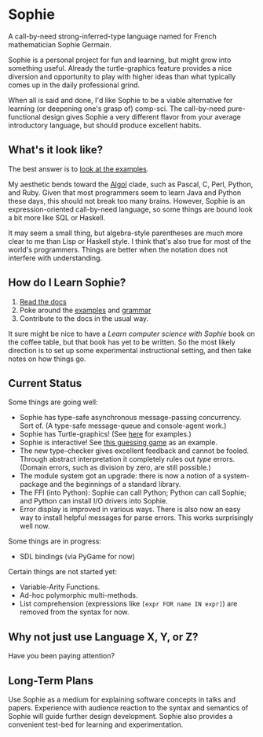 # Sophie

A call-by-need strong-inferred-type language named for French mathematician Sophie Germain.

Sophie is a personal project for fun and learning, but might grow into something useful.
Already the turtle-graphics feature provides a nice diversion and opportunity to play with
higher ideas than what typically comes up in the daily professional grind.

When all is said and done, I'd like Sophie to be a viable alternative for learning (or deepening one's grasp of) comp-sci.
The call-by-need pure-functional design gives Sophie a very different flavor from your average introductory language,
but should produce excellent habits.

## What's it look like?

The best answer is to [look at the examples](https://github.com/kjosib/sophie/tree/main/examples).

My aesthetic bends toward the [Algol](https://www.theregister.com/2020/05/15/algol_60_at_60/) clade,
such as Pascal, C, Perl, Python, and Ruby. Given that most programmers seem to learn Java and Python these days,
this should not break too many brains. However, Sophie is an expression-oriented call-by-need language,
so some things are bound look a bit more like SQL or Haskell.

It may seem a small thing, but algebra-style parentheses are much more clear to me than Lisp or Haskell style.
I think that's also true for most of the world's programmers.
Things are better when the notation does not interfere with understanding.

## How do I Learn Sophie?

1. [Read the docs](https://sophie.readthedocs.io)
2. Poke around the [examples](https://github.com/kjosib/sophie/tree/main/examples) and [grammar](https://github.com/kjosib/sophie/blob/main/sophie/Sophie.md)
3. Contribute to the docs in the usual way.

It sure might be nice to have a *Learn computer science with Sophie*
book on the coffee table, but that book has yet to be written.
So the most likely direction is to set up some experimental instructional setting,
and then take notes on how things go.

## Current Status

Some things are going well:

* Sophie has type-safe asynchronous message-passing concurrency. Sort of. (A type-safe message-queue and console-agent work.)
* Sophie has Turtle-graphics! (See [here](https://github.com/kjosib/sophie/blob/main/examples/turtle.sg) for examples.)
* Sophie is interactive! See [this guessing game](https://github.com/kjosib/sophie/blob/main/examples/guess_the_number.sg) as an example.
* The new type-checker gives excellent feedback and cannot be fooled. Through abstract interpretation it completely rules out *type* errors.
  (Domain errors, such as division by zero, are still possible.)
* The module system got an upgrade: there is now a notion of a system-package and the beginnings of a standard library.
* The FFI (into Python): Sophie can call Python; Python can call Sophie; and Python can install I/O drivers into Sophie.
* Error display is improved in various ways. There is also now an easy way to install helpful messages for parse errors.
  This works surprisingly well now.

Some things are in progress:

* SDL bindings (via PyGame for now)

Certain things are not started yet:

* Variable-Arity Functions.
* Ad-hoc polymorphic multi-methods.
* List comprehension (expressions like `[expr FOR name IN expr]`) are removed from the syntax for now.

## Why not just use Language X, Y, or Z?

Have you been paying attention?

## Long-Term Plans

Use Sophie as a medium for explaining software concepts in talks and papers.
Experience with audience reaction to the syntax and semantics of Sophie will guide further design development.
Sophie also provides a convenient test-bed for learning and experimentation.

